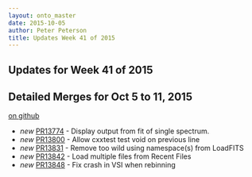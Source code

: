 ```yaml
---
layout: onto_master
date: 2015-10-05
author: Peter Peterson
title: Updates Week 41 of 2015
---
```

Updates for Week 41 of 2015
---------------------------

Detailed Merges for Oct 5 to 11, 2015
-------------------------------------
[on github](https://github.com/mantidproject/mantid/pulls?q=is%3Apr+merged%3A2015-10-06..2015-10-11)

* *new* [PR13774](https://github.com/mantidproject/mantid/pull/13774) - Display output from fit of single spectrum.
* *new* [PR13800](https://github.com/mantidproject/mantid/pull/13800) - Allow cxxtest test void on previous line
* *new* [PR13831](https://github.com/mantidproject/mantid/pull/13831) - Remove too wild using namespace(s) from LoadFITS
* *new* [PR13842](https://github.com/mantidproject/mantid/pull/13842) - Load multiple files from Recent Files
* *new* [PR13848](https://github.com/mantidproject/mantid/pull/13848) - Fix crash in VSI when rebinning
